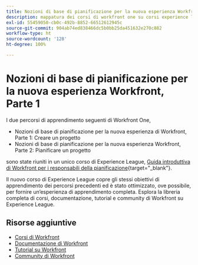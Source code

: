```yaml
---
title: Nozioni di base di pianificazione per la nuova esperienza Workfront, Parte 1
description: mappatura dei corsi di workfront one su corsi experience league
exl-id: 55459050-cb0c-492b-8852-66512612945c
source-git-commit: 904ab74ed838466dc5b0bb25da451632e270c882
workflow-type: ht
source-wordcount: '128'
ht-degree: 100%

---
```


# Nozioni di base di pianificazione per la nuova esperienza Workfront, Parte 1

I due percorsi di apprendimento seguenti di Workfront One,

* Nozioni di base di pianificazione per la nuova esperienza di Workfront, Parte 1: Creare un progetto
* Nozioni di base di pianificazione per la nuova esperienza Workfront, Parte 2: Pianificare un progetto

sono state riuniti in un unico corso di Experience League, [Guida introduttiva di Workfront per i responsabili della pianificazione](https://experienceleague.adobe.com/?recommended=Workfront-U-1-2022.1.planners){target="_blank"}.

Il nuovo corso di Experience League copre gli stessi obiettivi di apprendimento dei percorsi precedenti ed è stato ottimizzato, ove possibile, per fornire un’esperienza di apprendimento completa.  Esplora la libreria completa di corsi, documentazione, tutorial e community di Workfront su Experience League.

## Risorse aggiuntive

* [Corsi di Workfront](https://experienceleague.adobe.com/?lang=it&amp;Solution=Workfront#courses)
* [Documentazione di Workfront](https://experienceleague.adobe.com/docs/workfront.html?lang=it)
* [Tutorial su Workfront](https://experienceleague.adobe.com/docs/workfront-learn/tutorials-workfront/home.html?lang=it)
* [Community di Workfront](https://experienceleaguecommunities.adobe.com/t5/workfront/ct-p/workfront)
